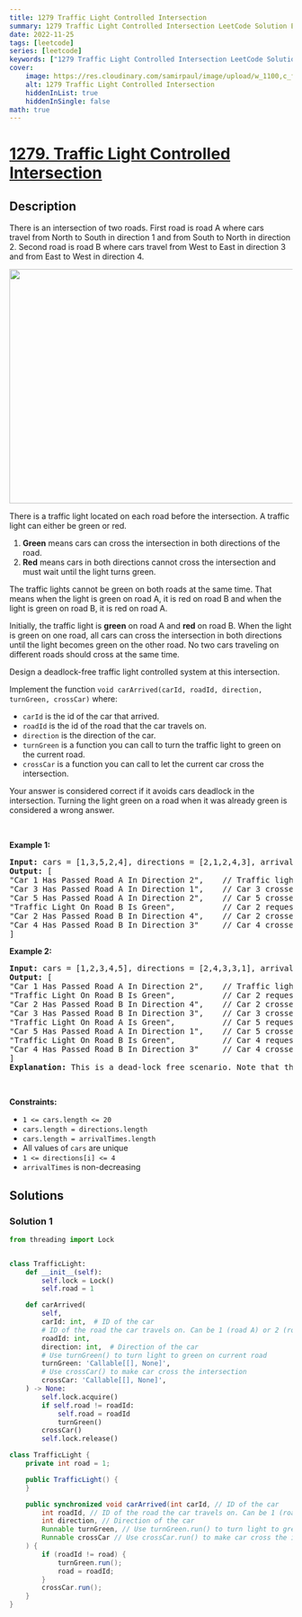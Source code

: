 ```yaml
---
title: 1279 Traffic Light Controlled Intersection
summary: 1279 Traffic Light Controlled Intersection LeetCode Solution Explained
date: 2022-11-25
tags: [leetcode]
series: [leetcode]
keywords: ["1279 Traffic Light Controlled Intersection LeetCode Solution Explained in all languages", "1279 Traffic Light Controlled Intersection", "LeetCode", "leetcode solution in Python3 C++ Java Go PHP Ruby Swift TypeScript Rust C# JavaScript C", "GeeksforGeeks", "InterviewBit", "Coding Ninjas", "HackerRank", "HackerEarth", "CodeChef", "TopCoder", "AlgoExpert", "freeCodeCamp", "Codeforces", "GitHub", "AtCoder", "Samir Paul"]
cover:
    image: https://res.cloudinary.com/samirpaul/image/upload/w_1100,c_fit,co_rgb:FFFFFF,l_text:Arial_75_bold:1279 Traffic Light Controlled Intersection - Solution Explained/problem-solving.webp
    alt: 1279 Traffic Light Controlled Intersection
    hiddenInList: true
    hiddenInSingle: false
math: true
---
```



# [1279. Traffic Light Controlled Intersection](https://leetcode.com/problems/traffic-light-controlled-intersection)


## Description

<p>There is an intersection of two roads. First road is road A where cars travel&nbsp;from North to South in direction 1 and from South to North in direction 2. Second road is road B where cars travel from West to East in direction 3 and from East to West in direction 4.</p>

<p><img alt="" src="https://spcdn.pages.dev/leetcode/problems/1279.Traffic%20Light%20Controlled%20Intersection/images/exp.png" style="width: 600px; height: 417px;" /></p>

<p>There is a traffic light&nbsp;located on each road before the intersection. A traffic light&nbsp;can&nbsp;either be green or red.</p>

<ol>
	<li><strong>Green</strong> means&nbsp;cars can cross the intersection&nbsp;in both directions of the road.</li>
	<li><strong>Red</strong> means cars in both directions cannot cross the intersection and must wait until the light turns green.</li>
</ol>

<p>The traffic lights cannot be green on both roads at the same time. That means when the light is green on road A, it is red on&nbsp;road B and when the light is green on road B, it is red on&nbsp;road A.</p>

<p>Initially, the traffic light is <strong>green</strong> on road A and <strong>red</strong>&nbsp;on road B. When the light is green on one road, all cars can cross the intersection in both directions until the light becomes green on the other road.&nbsp;No two cars traveling on different roads should cross at the same time.</p>

<p>Design a deadlock-free&nbsp;traffic light controlled system at this intersection.</p>

<p>Implement the function&nbsp;<code>void carArrived(carId, roadId, direction, turnGreen, crossCar)</code> where:</p>

<ul>
	<li><code>carId</code>&nbsp;is the id of the car that arrived.</li>
	<li><code>roadId</code>&nbsp;is the id of the road that the car travels&nbsp;on.</li>
	<li><code>direction</code>&nbsp;is the direction of the car.</li>
	<li><code>turnGreen</code>&nbsp;is a function you can call to turn the traffic light to green on the current road.</li>
	<li><code>crossCar</code>&nbsp;is a function you can call to let the current car cross the intersection.</li>
</ul>

<p>Your answer is considered correct if it avoids cars deadlock in the intersection.&nbsp;Turning the light green on a road when it was already green is considered a&nbsp;wrong answer.</p>

<p>&nbsp;</p>
<p><strong class="example">Example 1:</strong></p>

<pre>
<strong>Input:</strong> cars = [1,3,5,2,4], directions = [2,1,2,4,3], arrivalTimes = [10,20,30,40,50]
<strong>Output:</strong> [
&quot;Car 1 Has Passed Road A In Direction 2&quot;,    // Traffic light on road A is green, car 1 can cross the intersection.
&quot;Car 3 Has Passed Road A In Direction 1&quot;,    // Car 3 crosses the intersection as the light is still green.
&quot;Car 5 Has Passed Road A In Direction 2&quot;,    // Car 5 crosses the intersection as the light is still green.
&quot;Traffic Light On Road B Is Green&quot;,          // Car 2 requests green light for road B.
&quot;Car 2 Has Passed Road B In Direction 4&quot;,    // Car 2 crosses as the light is green on road B now.
&quot;Car 4 Has Passed Road B In Direction 3&quot;     // Car 4 crosses the intersection as the light is still green.
]
</pre>

<p><strong class="example">Example 2:</strong></p>

<pre>
<strong>Input:</strong> cars = [1,2,3,4,5], directions = [2,4,3,3,1], arrivalTimes = [10,20,30,40,40]
<strong>Output:</strong> [
&quot;Car 1 Has Passed Road A In Direction 2&quot;,    // Traffic light on road A is green, car 1 can cross the intersection.
&quot;Traffic Light On Road B Is Green&quot;,          // Car 2 requests green light for road B.
&quot;Car 2 Has Passed Road B In Direction 4&quot;,    // Car 2 crosses as the light is green on road B now.
&quot;Car 3 Has Passed Road B In Direction 3&quot;,    // Car 3 crosses as the light is green on road B now.
&quot;Traffic Light On Road A Is Green&quot;,          // Car 5 requests green light for road A.
&quot;Car 5 Has Passed Road A In Direction 1&quot;,    // Car 5 crosses as the light is green on road A now.
&quot;Traffic Light On Road B Is Green&quot;,          // Car 4 requests green light for road B. Car 4 blocked until car 5 crosses and then traffic light is green on road B.
&quot;Car 4 Has Passed Road B In Direction 3&quot;     // Car 4 crosses as the light is green on road B now.
]
<strong>Explanation:</strong> This is a dead-lock free scenario. Note that the scenario when car 4 crosses before turning light into green on road A and allowing car 5 to pass is also <strong>correct</strong> and <strong>Accepted</strong> scenario.
</pre>

<p>&nbsp;</p>
<p><strong>Constraints:</strong></p>

<ul>
	<li><code>1 &lt;= cars.length &lt;= 20</code></li>
	<li><code>cars.length = directions.length</code></li>
	<li><code>cars.length = arrivalTimes.length</code></li>
	<li>All values of <code>cars</code> are unique</li>
	<li><code>1 &lt;= directions[i] &lt;= 4</code></li>
	<li><code>arrivalTimes</code> is non-decreasing</li>
</ul>

## Solutions

### Solution 1

<!-- tabs:start -->

```python
from threading import Lock


class TrafficLight:
    def __init__(self):
        self.lock = Lock()
        self.road = 1

    def carArrived(
        self,
        carId: int,  # ID of the car
        # ID of the road the car travels on. Can be 1 (road A) or 2 (road B)
        roadId: int,
        direction: int,  # Direction of the car
        # Use turnGreen() to turn light to green on current road
        turnGreen: 'Callable[[], None]',
        # Use crossCar() to make car cross the intersection
        crossCar: 'Callable[[], None]',
    ) -> None:
        self.lock.acquire()
        if self.road != roadId:
            self.road = roadId
            turnGreen()
        crossCar()
        self.lock.release()
```

```java
class TrafficLight {
    private int road = 1;

    public TrafficLight() {
    }

    public synchronized void carArrived(int carId, // ID of the car
        int roadId, // ID of the road the car travels on. Can be 1 (road A) or 2 (road B)
        int direction, // Direction of the car
        Runnable turnGreen, // Use turnGreen.run() to turn light to green on current road
        Runnable crossCar // Use crossCar.run() to make car cross the intersection
    ) {
        if (roadId != road) {
            turnGreen.run();
            road = roadId;
        }
        crossCar.run();
    }
}
```

<!-- tabs:end -->

<!-- end -->
